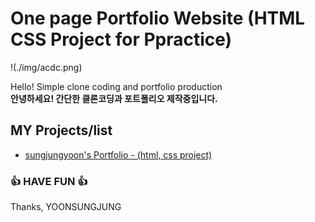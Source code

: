 # One page Portfolio Website (HTML CSS Project for Ppractice)
!(./img/acdc.png)


 
Hello! Simple clone coding and portfolio production   
<b>안녕하세요! 간단한 클론코딩과 포트폴리오 제작중입니다.</b>


## MY Projects/list

 - [sungjungyoon's Portfolio - (html, css project)](https://github.com/sungjungyoon/)
 
  

### 👍 HAVE FUN 👍
Thanks, YOONSUNGJUNG


